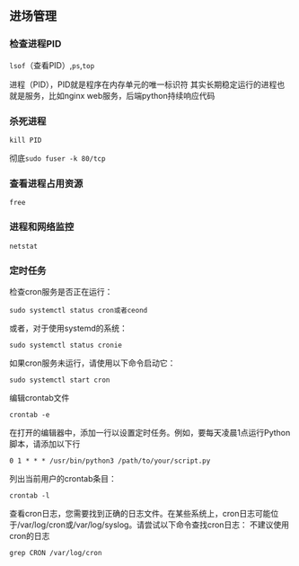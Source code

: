 ## 进场管理
### 检查进程PID
`lsof`（查看PID）,`ps`,`top`

进程（PID），PID就是程序在内存单元的唯一标识符
其实长期稳定运行的进程也就是服务，比如nginx web服务，后端python持续响应代码
### 杀死进程
`kill PID`

彻底`sudo fuser -k 80/tcp`

### 查看进程占用资源

`free`

### 进程和网络监控

`netstat`


### 定时任务

检查cron服务是否正在运行：
```shell
sudo systemctl status cron或者ceond
```
或者，对于使用systemd的系统：
```shell
sudo systemctl status cronie
```
如果cron服务未运行，请使用以下命令启动它：
```shell
sudo systemctl start cron
```
编辑crontab文件
```shell
crontab -e
```
在打开的编辑器中，添加一行以设置定时任务。例如，要每天凌晨1点运行Python脚本，请添加以下行
```shell
0 1 * * * /usr/bin/python3 /path/to/your/script.py
```
列出当前用户的crontab条目：
```shell
crontab -l
```
查看cron日志，您需要找到正确的日志文件。在某些系统上，cron日志可能位于/var/log/cron或/var/log/syslog。请尝试以下命令查找cron日志：
不建议使用cron的日志
```shell
grep CRON /var/log/cron
```
